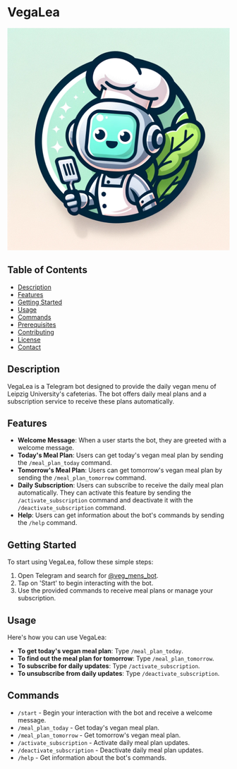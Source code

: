 # VegaLea
![VegaLea](https://github.com/Bjz26/Mensa_Bot/blob/main/ressources/VegaLea.png)

## Table of Contents
- [Description](#description)
- [Features](#features)
- [Getting Started](#getting-started)
- [Usage](#usage)
- [Commands](#commands)
- [Prerequisites](#prerequisites)
- [Contributing](#contributing)
- [License](#license)
- [Contact](#contact)

## Description
VegaLea is a Telegram bot designed to provide the daily vegan menu of Leipzig University's cafeterias. The bot offers daily meal plans and a subscription service to receive these plans automatically. 

## Features
- **Welcome Message**: When a user starts the bot, they are greeted with a welcome message.
- **Today's Meal Plan**: Users can get today's vegan meal plan by sending the `/meal_plan_today` command.
- **Tomorrow's Meal Plan**: Users can get tomorrow's vegan meal plan by sending the `/meal_plan_tomorrow` command.
- **Daily Subscription**: Users can subscribe to receive the daily meal plan automatically. They can activate this feature by sending the `/activate_subscription` command and deactivate it with the `/deactivate_subscription` command.
- **Help**: Users can get information about the bot's commands by sending the `/help` command.

## Getting Started
To start using VegaLea, follow these simple steps:
1. Open Telegram and search for [@veg_mens_bot](https://t.me/veg_mens_bot).
2. Tap on 'Start' to begin interacting with the bot.
3. Use the provided commands to receive meal plans or manage your subscription.

## Usage
Here's how you can use VegaLea:
- **To get today's vegan meal plan**: Type `/meal_plan_today`.
- **To find out the meal plan for tomorrow**: Type `/meal_plan_tomorrow`.
- **To subscribe for daily updates**: Type `/activate_subscription`.
- **To unsubscribe from daily updates**: Type `/deactivate_subscription`.

## Commands
- `/start` - Begin your interaction with the bot and receive a welcome message.
- `/meal_plan_today` - Get today's vegan meal plan.
- `/meal_plan_tomorrow` - Get tomorrow's vegan meal plan.
- `/activate_subscription` - Activate daily meal plan updates.
- `/deactivate_subscription` - Deactivate daily meal plan updates.
- `/help` - Get information about the bot's commands.